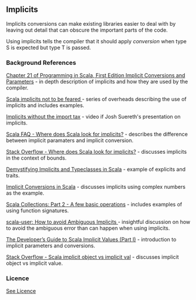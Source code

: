 ## Implicits

Implicits conversions can make existing libraries easier to deal with by leaving out detail that can obscure the important parts of the code.

Using implicits tells the compiler that it should apply <i>conversion</i> when type S is expected but type T is passed.

### Background References

[Chapter 21 of Programming in Scala, First Edition Implicit Conversions and Parameters](http://www.artima.com/pins1ed/implicit-conversions-and-parameters.html) - in depth description of implicits and how they are used by the compiler.


[Scala implicits not to be feared ](http://www.slideshare.net/DerekWyatt1/scala-implicits-not-to-be-feared) - series of overheads describing the use of implicits and includes examples.

[Implicits without the import tax](https://vimeo.com/20308847) - video if Josh Suereth's presentation on implicits.


[Scala FAQ - Where does Scala look for implicits?](http://docs.scala-lang.org/tutorials/FAQ/finding-implicits.html) - describes the difference between implicit paramaters and implicit conversion.

[Stack Overflow - Where does Scala look for implicits?](http://stackoverflow.com/questions/5598085/where-does-scala-look-for-implicits) - discusses implicits in the context of bounds.

[Demystifying Implicits and Typeclasses in Scala](http://www.cakesolutions.net/teamblogs/demystifying-implicits-and-typeclasses-in-scala) - example of explicits and traits.

[Implicit Conversions in Scala](http://tomjefferys.blogspot.co.uk/2011/11/implicit-conversions-in-scala.html) - discusses implicits using complex numbers as the example.

[Scala Collections: Part 2 - A few basic operations](http://www.deadcoderising.com/scala-collections-part-2-operations/) - includes examples of using function signatures.

[scala-user: How to avoid Ambiguous Implicits
](http://grokbase.com/t/gg/scala-user/1372p12sed/how-to-avoid-ambiguous-implicits) - insightful discussion on how to avoid the ambiguous error than can happen when using implicits.

[The Developer’s Guide to Scala Implicit Values (Part I)](http://blog.stratio.com/developers-guide-scala-implicit-values-part-1/) - introduction to implicit parameters and conversions.

[Stack Overflow - Scala implicit object vs implicit val](http://stackoverflow.com/questions/33317974/scala-implicit-object-vs-implicit-val) - discusses implicit object vs implicit value.


### Licence

[See Licence](/LICENSE)
